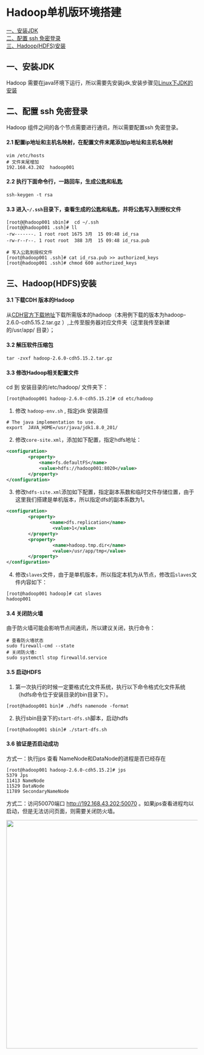 # Hadoop单机版环境搭建




<nav>
<a href="#一安装JDK">一、安装JDK</a><br/>
<a href="#二配置-ssh-免密登录">二、配置 ssh 免密登录</a><br/>
<a href="#三HadoopHDFS安装">三、Hadoop(HDFS)安装</a><br/>
</nav>



## 一、安装JDK

Hadoop 需要在java环境下运行，所以需要先安装jdk,安装步骤见[Linux下JDK的安装](https://github.com/heibaiying/BigData-Notes/blob/master/notes/installation/JDK%E5%AE%89%E8%A3%85.md)



## 二、配置 ssh 免密登录

Hadoop 组件之间的各个节点需要进行通讯，所以需要配置ssh 免密登录。

#### 2.1 配置ip地址和主机名映射，在配置文件末尾添加ip地址和主机名映射

```shell
vim /etc/hosts
# 文件末尾增加
192.168.43.202  hadoop001
```

####  2.2  执行下面命令行，一路回车，生成公匙和私匙

```
ssh-keygen -t rsa
```

#### 3.3 进入`~/.ssh`目录下，查看生成的公匙和私匙，并将公匙写入到授权文件

```shell
[root@@hadoop001 sbin]#  cd ~/.ssh
[root@@hadoop001 .ssh]# ll
-rw-------. 1 root root 1675 3月  15 09:48 id_rsa
-rw-r--r--. 1 root root  388 3月  15 09:48 id_rsa.pub
```

```shell
# 写入公匙到授权文件
[root@hadoop001 .ssh]# cat id_rsa.pub >> authorized_keys
[root@hadoop001 .ssh]# chmod 600 authorized_keys
```



## 三、Hadoop(HDFS)安装



#### 3.1 下载CDH 版本的Hadoop

从[CDH官方下载地址](http://archive.cloudera.com/cdh5/cdh/5/)下载所需版本的hadoop（本用例下载的版本为hadoop-2.6.0-cdh5.15.2.tar.gz ）,上传至服务器对应文件夹（这里我传至新建的/usr/app/ 目录）；



#### 3.2 解压软件压缩包

```shell
tar -zvxf hadoop-2.6.0-cdh5.15.2.tar.gz 
```



#### 3.3 修改Hadoop相关配置文件

cd 到 安装目录的/etc/hadoop/ 文件夹下：

```shell
[root@hadoop001 hadoop-2.6.0-cdh5.15.2]# cd etc/hadoop
```

1. 修改 `hadoop-env.sh` , 指定jdk 安装路径

```shell
# The java implementation to use.
export  JAVA_HOME=/usr/java/jdk1.8.0_201/
```

2. 修改`core-site.xml`，添加如下配置，指定hdfs地址：

```xml
<configuration>
        <property>
            <name>fs.defaultFS</name>
            <value>hdfs://hadoop001:8020</value>
        </property>
</configuration>
```

3. 修改`hdfs-site.xml`添加如下配置，指定副本系数和临时文件存储位置，由于这里我们搭建是单机版本，所以指定dfs的副本系数为1。

```xml
<configuration>
        <property>
                <name>dfs.replication</name>
                 <value>1</value>
        </property>
        <property>
                 <name>hadoop.tmp.dir</name>
                 <value>/usr/app/tmp</value>
        </property>
</configuration>
```

4. 修改`slaves`文件，由于是单机版本，所以指定本机为从节点，修改后`slaves`文件内容如下：

```shell
[root@hadoop001 hadoop]# cat slaves
hadoop001
```



#### 3.4 关闭防火墙

由于防火墙可能会影响节点间通讯，所以建议关闭，执行命令：

```shell
# 查看防火墙状态
sudo firewall-cmd --state
# 关闭防火墙:
sudo systemctl stop firewalld.service
```



#### 3.5 启动HDFS

1. 第一次执行的时候一定要格式化文件系统，执行以下命令格式化文件系统（hdfs命令位于安装目录的bin目录下）。

```shell
[root@hadoop001 bin]# ./hdfs namenode -format
```

2. 执行sbin目录下的`start-dfs.sh`脚本，启动hdfs

```shell
[root@hadoop001 sbin]# ./start-dfs.sh
```



#### 3.6 验证是否启动成功

方式一：执行jps 查看 NameNode和DataNode的进程是否已经存在

```shell
[root@hadoop001 hadoop-2.6.0-cdh5.15.2]# jps
5379 Jps
11413 NameNode
11529 DataNode
11789 SecondaryNameNode
```



方式二：访问50070端口 http://192.168.43.202:50070 。如果jps查看进程均以启动，但是无法访问页面，则需要关闭防火墙。

<div align="center"> <img width="600px" src="https://github.com/heibaiying/BigData-Notes/blob/master/pictures/hadoop安装验证.png"/> </div>